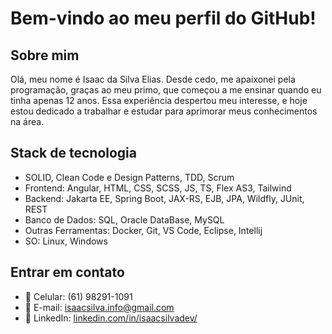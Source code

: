 # Bem-vindo ao meu perfil do GitHub!

## Sobre mim

Olá, meu nome é Isaac da Silva Elias. Desde cedo, me apaixonei pela programação, graças ao meu primo, que começou a me ensinar quando eu tinha apenas 12 anos. Essa experiência despertou meu interesse, e hoje estou dedicado a trabalhar e estudar para aprimorar meus conhecimentos na área.

## Stack de tecnologia

- SOLID, Clean Code e Design Patterns, TDD, Scrum
- Frontend: Angular, HTML, CSS, SCSS, JS, TS, Flex AS3, Tailwind
- Backend: Jakarta EE, Spring Boot, JAX-RS, EJB, JPA, Wildfly, JUnit, REST
- Banco de Dados:  SQL, Oracle DataBase, MySQL
- Outras Ferramentas: Docker, Git, VS Code, Eclipse, Intellij
- SO: Linux, Windows

## Entrar em contato

- 📱 Celular: (61) 98291-1091
- 📧 E-mail: isaacsilva.info@gmail.com
- 🔗 LinkedIn: [linkedin.com/in/isaacsilvadev/](https://www.linkedin.com/in/isaacsilvadev/)
